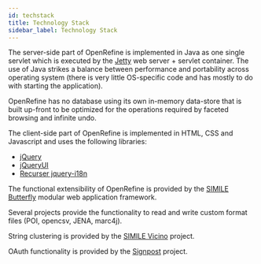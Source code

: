 ```yaml
---
id: techstack
title: Technology Stack
sidebar_label: Technology Stack
---
```


The server-side part of OpenRefine is implemented in Java as one single servlet which is executed by the [Jetty](http://jetty.codehaus.org/jetty/) web server + servlet container. The use of Java strikes a balance between performance and portability across operating system (there is very little OS-specific code and has mostly to do with starting the application).

OpenRefine has no database using its own in-memory data-store that is built up-front to be optimized for the operations required by faceted browsing and infinite undo.

The client-side part of OpenRefine is implemented in HTML, CSS and Javascript and uses the following libraries:
* [jQuery](http://jquery.com/)
* [jQueryUI](http:jqueryui.com/)
* [Recurser jquery-i18n](https://github.com/recurser/jquery-i18n)

The functional extensibility of OpenRefine is provided by the [SIMILE Butterfly](http://code.google.com/p/simile-butterfly/) modular web application framework.

Several projects provide the functionality to read and write custom format files (POI, opencsv, JENA, marc4j).

String clustering is provided by the [SIMILE Vicino](http://code.google.com/p/simile-vicino/) project.

OAuth functionality is provided by the [Signpost](https://github.com/mttkay/signpost) project.